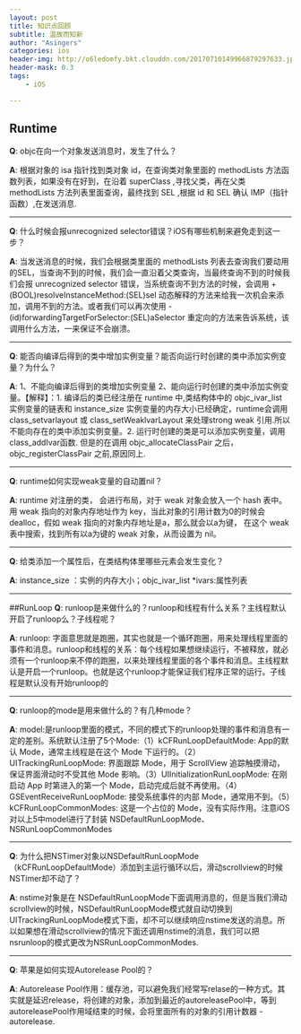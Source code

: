 ```yaml
---
layout: post
title: 知识点回顾
subtitle: 温故而知新
author: "Asingers"
categories: ios
header-img: http://o6ledomfy.bkt.clouddn.com/20170710149966879297633.jpg
header-mask: 0.3
tags: 
    - iOS

---
```


## Runtime
**Q**: objc在向一个对象发送消息时，发生了什么？

**A**: 根据对象的 isa 指针找到类对象 id，在查询类对象里面的 methodLists 方法函数列表，如果没有在好到，在沿着 superClass ,寻找父类，再在父类 methodLists 方法列表里面查询，最终找到 SEL ,根据 id 和 SEL 确认 IMP（指针函数）,在发送消息.
___
**Q**:  什么时候会报unrecognized selector错误？iOS有哪些机制来避免走到这一步？

**A**: 当发送消息的时候，我们会根据类里面的 methodLists 列表去查询我们要动用的SEL，当查询不到的时候，我们会一直沿着父类查询，当最终查询不到的时候我们会报 unrecognized selector 错误，当系统查询不到方法的时候，会调用 +(BOOL)resolveInstanceMethod:(SEL)sel 动态解释的方法来给我一次机会来添加，调用不到的方法。或者我们可以再次使用 -(id)forwardingTargetForSelector:(SEL)aSelector 重定向的方法来告诉系统，该调用什么方法，一来保证不会崩溃。
___
**Q**:  能否向编译后得到的类中增加实例变量？能否向运行时创建的类中添加实例变量？为什么？

**A**: 1、不能向编译后得到的类增加实例变量 2、能向运行时创建的类中添加实例变量。【解释】：1. 编译后的类已经注册在 runtime 中,类结构体中的 objc_ivar_list 实例变量的链表和 instance_size 实例变量的内存大小已经确定，runtime会调用 class_setvarlayout 或 class_setWeaklvarLayout 来处理strong weak 引用.所以不能向存在的类中添加实例变量。2. 运行时创建的类是可以添加实例变量，调用class_addIvar函数. 但是的在调用 objc_allocateClassPair 之后，objc_registerClassPair 之前,原因同上.
___
**Q**: runtime如何实现weak变量的自动置nil？

**A**: runtime 对注册的类， 会进行布局，对于 weak 对象会放入一个 hash 表中。 用 weak 指向的对象内存地址作为 key，当此对象的引用计数为0的时候会 dealloc，假如 weak 指向的对象内存地址是a，那么就会以a为键， 在这个 weak 表中搜索，找到所有以a为键的 weak 对象，从而设置为 nil。
___
**Q**: 给类添加一个属性后，在类结构体里哪些元素会发生变化？

**A**: instance_size ：实例的内存大小；objc_ivar_list *ivars:属性列表
___

##RunLoop
**Q**:  runloop是来做什么的？runloop和线程有什么关系？主线程默认开启了runloop么？子线程呢？

**A**: runloop: 字面意思就是跑圈，其实也就是一个循环跑圈，用来处理线程里面的事件和消息。runloop和线程的关系：每个线程如果想继续运行，不被释放，就必须有一个runloop来不停的跑圈，以来处理线程里面的各个事件和消息。主线程默认是开启一个runloop。也就是这个runloop才能保证我们程序正常的运行。子线程是默认没有开始runloop的
___
**Q**:  runloop的mode是用来做什么的？有几种mode？

**A**:  model:是runloop里面的模式，不同的模式下的runloop处理的事件和消息有一定的差别。系统默认注册了5个Mode:（1）kCFRunLoopDefaultMode: App的默认 Mode，通常主线程是在这个 Mode 下运行的。（2）UITrackingRunLoopMode: 界面跟踪 Mode，用于 ScrollView 追踪触摸滑动，保证界面滑动时不受其他 Mode 影响。（3）UIInitializationRunLoopMode: 在刚启动 App 时第进入的第一个 Mode，启动完成后就不再使用。（4）GSEventReceiveRunLoopMode: 接受系统事件的内部 Mode，通常用不到。（5）kCFRunLoopCommonModes: 这是一个占位的 Mode，没有实际作用。注意iOS 对以上5中model进行了封装 NSDefaultRunLoopMode、NSRunLoopCommonModes
___
**Q**: 为什么把NSTimer对象以NSDefaultRunLoopMode（kCFRunLoopDefaultMode）添加到主运行循环以后，滑动scrollview的时候NSTimer却不动了？

**A**: nstime对象是在 NSDefaultRunLoopMode下面调用消息的，但是当我们滑动scrollview的时候，NSDefaultRunLoopMode模式就自动切换到UITrackingRunLoopMode模式下面，却不可以继续响应nstime发送的消息。所以如果想在滑动scrollview的情况下面还调用nstime的消息，我们可以把nsrunloop的模式更改为NSRunLoopCommonModes.
___
**Q**: 苹果是如何实现Autorelease Pool的？

**A**: Autorelease Pool作用：缓存池，可以避免我们经常写relase的一种方式。其实就是延迟release，将创建的对象，添加到最近的autoreleasePool中，等到autoreleasePool作用域结束的时候，会将里面所有的对象的引用计数器 - autorelease.